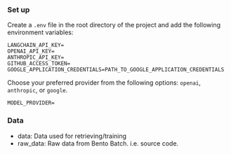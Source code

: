 ### Set up

Create a `.env` file in the root directory of the project and add the following environment variables:

```plaintext
LANGCHAIN_API_KEY=
OPENAI_API_KEY=
ANTHROPIC_API_KEY=
GITHUB_ACCESS_TOKEN=
GOOGLE_APPLICATION_CREDENTIALS=PATH_TO_GOOGLE_APPLICATION_CREDENTIALS
```

Choose your preferred provider from the following options: `openai`, `anthropic`, or `google`.

```plaintext
MODEL_PROVIDER=
```

### Data

- data: Data used for retrieving/training
- raw_data: Raw data from Bento Batch. i.e. source code.
